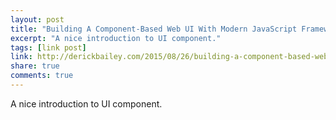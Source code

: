 ```yaml
---
layout: post
title: "Building A Component-Based Web UI With Modern JavaScript Frameworks"
excerpt: "A nice introduction to UI component."
tags: [link post]
link: http://derickbailey.com/2015/08/26/building-a-component-based-web-ui-with-modern-javascript-frameworks/
share: true
comments: true
---
```


A nice introduction to UI component.